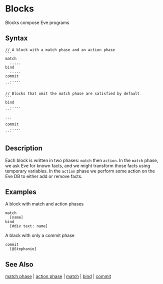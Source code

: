 # Blocks

Blocks compose Eve programs

## Syntax

~~~eve
// A block with a match phase and an action phase
```
match
  .....
bind
  .....
commit
  .....
```

// Blocks that omit the match phase are satisfied by default
```
bind
  .....
```

```
commit
  .....
```
~~~

## Description

Each block is written in two phases: `match` then `action`. In the `match` phase, we ask Eve for known facts, and we might transform those facts using temporary variables. In the `action` phase we perform some action on the Eve DB to either add or remove facts.

## Examples

A block with match and action phases

```eve
match
  [name]
bind
  [#div text: name]
```

A black with only a commit phase

```eve
commit
  [@Stephanie]
```

## See Also

[match phase](../match-phase) | [action phase](../action-phase) | [match](../match) | [bind](../bind) | [commit](../commit)
